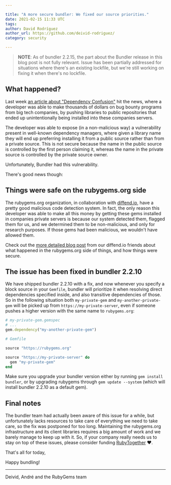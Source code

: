 ```yaml
---

title: "A more secure bundler: We fixed our source priorities."
date: 2021-02-15 11:33 UTC
tags:
author: David Rodríguez
author_url: https://github.com/deivid-rodriguez/
category: security

---
```


> __NOTE__: As of bundler 2.2.15, the part about the Bundler release in this
> blog post is not fully relevant. Issue has been partially addressed for
> situations where there's an existing lockfile, but we're still working on
> fixing it when there's no lockfile.

## What happened?

Last week [an article about "Dependency
Confusion"](https://medium.com/@alex.birsan/dependency-confusion-4a5d60fec610)
hit the news, where a developer was able to make thousands of dollars on bug
bounty programs from big tech companies, by pushing libraries to public
repositories that ended up unintentionally being installed into these companies
servers.

The developer was able to expose (in a non-malicious way) a vulnerability
present in well-known dependency managers, where given a library name they will
end up preferring installing it from a public source rather than from a private
source. This is not secure because the name in the public source is controlled
by the first person claiming it, whereas the name in the private source is controlled
by the private source owner.

Unfortunately, Bundler had this vulnerability.

There's good news though:

## Things were safe on the rubygems.org side

The rubygems.org organization, in collaboration with
[diffend.io](https://diffend.io), have a pretty good malicious code detection
system. In fact, the only reason this developer was able to make all this money
by getting these gems installed in companies private servers is because our
system detected them, flagged them for us, and we determined them to be
non-malicious, and only for research purposes. If those gems had been malicious,
we wouldn't have allowed them.

Check out the [more detailed blog
post](https://mensfeld.pl/2021/02/rubygems-dependency-confusion-side-of-things/)
from our diffend.io friends about what happened in the rubygems.org side of
things, and how things were secure.

## The issue has been fixed in bundler 2.2.10

We have shipped bundler 2.2.10 with a fix, and now whenever you specify a block
source in your `Gemfile`, bundler will prioritize it when resolving direct
dependencies specified inside, and also transitive dependencies of those. So in
the following situation both `my-private-gem` and `my-another-private-gem` will
be picked up from `https://my-private-server`, even if someone pushes a higher
version with the same name to `rubygems.org`:

~~~ruby
# my-private-gem.gemspec
# ...
gem.dependency("my-another-private-gem")
~~~

~~~ruby
# Gemfile

source "https://rubygems.org"

source "https://my-private-server" do
  gem "my-private-gem"
end
~~~

Make sure you upgrade your bundler version either by running `gem install
bundler`, or by upgrading rubygems through `gem update --system` (which will
install bundler 2.2.10 as a default gem).

## Final notes

The bundler team had actually been aware of this issue for a while, but
unfortunately lacks resources to take care of everything we need to take care,
so the fix was postponed for too long. Maintaining the rubygems.org
infrastructure and its client libraries requires a big amount of work and we
barely manage to keep up with it. So, if your company really needs us to stay on
top of these issues, please consider funding
[RubyTogether](https://rubytogether.org/) ❤️.

That's all for today,

Happy bundling!

---

Deivid, André and the RubyGems team

